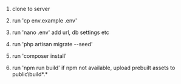 1. clone to server

2. run 'cp env.example .env'

3. run 'nano .env'
    add url, db settings etc

4. run 'php artisan migrate --seed'

5. run 'composer install'

6. run 'npm run build'
    if npm not available, upload prebuilt assets to public\build\*.*